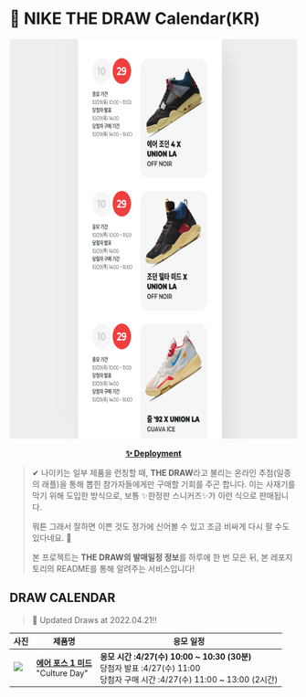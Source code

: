 # 👟 NIKE THE DRAW Calendar(KR)

<div align="center">
  <a href="https://junhoyeo.github.io/NIKE-THE-DRAW-Calendar/">
    <img src="./docs/images/preview.png" alt="Preview image of deployed application" height="700px" width="700px" />
  </a>
</div>

<p align="center">
  <a href="https://junhoyeo.github.io/NIKE-THE-DRAW-Calendar/">
    <strong>✨ Deployment</strong>
  </a>
</p>

> ✔ 나이키는 일부 제품을 런칭할 때, **THE DRAW**라고 불리는 온라인 추첨(일종의 래플)을 통해 뽑힌 참가자들에게만 구매할 기회를 주곤 합니다. 이는 사재기를 막기 위해 도입한 방식으로, 보통 ✨한정판 스니커즈✨가 이런 식으로 판매됩니다.
>
> 뭐튼 그래서 잘하면 이쁜 것도 정가에 신어볼 수 있고 조금 비싸게 다시 팔 수도 있다네요. 🤭
>
> 본 프로젝트는 **THE DRAW의 발매일정 정보**를 하루에 한 번 모은 뒤, 본 레포지토리의 README를 통해 알려주는 서비스입니다!

## DRAW CALENDAR

<!-- DRAW CALENDAR: START -->

> 👟 Updated Draws at 2022.04.21‼️

| 사진 | 제품명 | 응모 일정 |
| --- | ---- | ------- |
| <img src="https://static-breeze.nike.co.kr/kr/ko_kr/cmsstatic/product/DO2123-113/8a7aac70-ba05-4588-8b56-c038a00be420_primary.jpg?snkrBrowse" width="256" /> | <a href="https://www.nike.com/kr/launch/t/men/fw/nike-sportswear/DO2123-113/7yA3027fgiy/air-force-1-mid-07-prm"><strong>에어 포스 1 미드</strong><br /></a> "Culture Day" | <strong>응모 시간 :4/27(수) 10:00 ~ 10:30 (30분)</strong><br />당첨자 발표 :4/27(수) 11:00<br />당첨자 구매 시간 :4/27(수) 11:00 ~ 13:00 (2시간) |

<!-- DRAW CALENDAR: END -->
